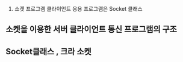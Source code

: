 1. 소켓 프로그램
    클라이언트 응용 프로그램은 Socket 클래스 

## 소켓을 이용한 서버 클라이언트 통신 프로그램의 구조


## Socket클래스 , 크라 소켓


